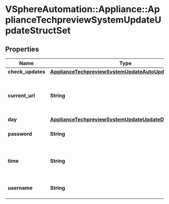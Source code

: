 # VSphereAutomation::Appliance::ApplianceTechpreviewSystemUpdateUpdateStructSet

## Properties
Name | Type | Description | Notes
------------ | ------------- | ------------- | -------------
**check_updates** | [**ApplianceTechpreviewSystemUpdateAutoUpdateNotification**](ApplianceTechpreviewSystemUpdateAutoUpdateNotification.md) |  | 
**current_url** | **String** | Current appliance update repository URL. Enter \&quot;default\&quot; to reset the url to the default url. | 
**day** | [**ApplianceTechpreviewSystemUpdateUpdateDay**](ApplianceTechpreviewSystemUpdateUpdateDay.md) |  | 
**password** | **String** | password for the url update repository | 
**time** | **String** | time to query for updates Format: HH:MM:SS Military (24 hour) Time Format | 
**username** | **String** | username for the url update repository | 


